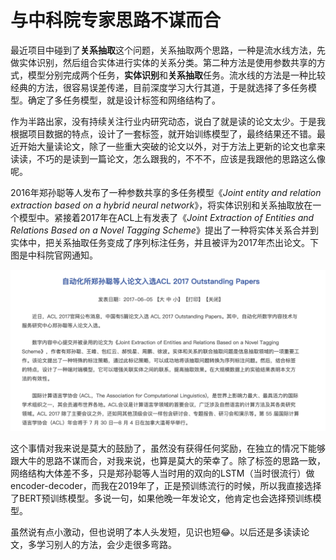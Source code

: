 # 与中科院专家思路不谋而合
最近项目中碰到了**关系抽取**这个问题，关系抽取两个思路，一种是流水线方法，先做实体识别，然后组合实体进行实体的关系分类。第二种方法是使用参数共享的方式，模型分别完成两个任务，**实体识别**和**关系抽取**任务。流水线的方法是一种比较经典的方法，很容易误差传递，目前深度学习大行其道，于是就选择了多任务模型。确定了多任务模型，就是设计标签和网络结构了。

作为半路出家，没有持续关注行业内研究动态，说白了就是读的论文太少。于是我根据项目数据的特点，设计了一套标签，就开始训练模型了，最终结果还不错。最近开始大量读论文，除了一些重大突破的论文以外，对于方法上更新的论文也拿来读读，不巧的是读到一篇论文，怎么跟我的，不不不，应该是我跟他的思路这么像呢。

2016年郑孙聪等人发布了一种参数共享的多任务模型《*Joint entity and relation extraction based on a hybrid neural network*》，将实体识别和关系抽取放在一个模型中。紧接着2017年在ACL上有发表了《*Joint Extraction of Entities and Relations Based on a Novel Tagging Scheme*》提出了一种将实体关系合并到实体中，把关系抽取任务变成了序列标注任务，并且被评为2017年杰出论文。下图是中科院官网通知。

![zhengpapa](media/15918418682853/zhengpapar.png)

这个事情对我来说是莫大的鼓励了，虽然没有获得任何奖励，在独立的情况下能够跟大牛的思路不谋而合，对我来说，也算是莫大的荣幸了。除了标签的思路一致，网络结构大体差不多，只是郑孙聪等人当时用的双向的LSTM（当时很流行）做encoder-decoder，而我在2019年了，正是预训练流行的时候，所以我直接选择了BERT预训练模型。多说一句，如果他晚一年发论文，他肯定也会选择预训练模型。

虽然说有点小激动，但也说明了本人头发短，见识也短😂。以后还是多读读论文，多学习别人的方法，会少走很多弯路。

